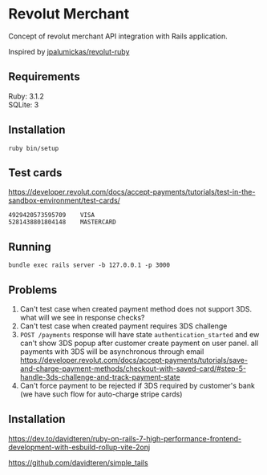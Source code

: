 # Revolut Merchant

Concept of revolut merchant API integration with Rails application.

Inspired by [jpalumickas/revolut-ruby](https://github.com/jpalumickas/revolut-ruby)

## Requirements
Ruby: 3.1.2  
SQLite: 3

## Installation

```shell
ruby bin/setup
```

## Test cards

https://developer.revolut.com/docs/accept-payments/tutorials/test-in-the-sandbox-environment/test-cards/
```
4929420573595709	VISA  
5281438801804148	MASTERCARD
```
## Running

```shell
bundle exec rails server -b 127.0.0.1 -p 3000
```

## Problems

1. Can't test case when created payment method does not support 3DS. what will we see in response checks?
2. Can't test case when created payment requires 3DS challenge
3. `POST /payments` response will have state `authentication_started` and ew can't show 3DS popup after customer create payment on user panel. all payments with 3DS will be asynchronous through email
   https://developer.revolut.com/docs/accept-payments/tutorials/save-and-charge-payment-methods/checkout-with-saved-card/#step-5-handle-3ds-challenge-and-track-payment-state
4. Can't force payment to be rejected if 3DS required by customer's bank (we have such flow for auto-charge stripe cards)

## Installation

https://dev.to/davidteren/ruby-on-rails-7-high-performance-frontend-development-with-esbuild-rollup-vite-2onj

https://github.com/davidteren/simple_tails

